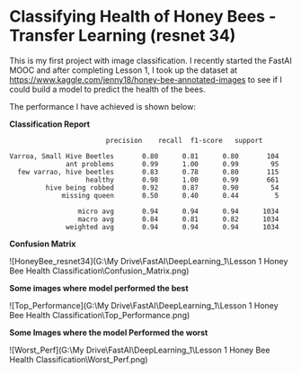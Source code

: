 # Classifying Health of Honey Bees - Transfer Learning (resnet 34)

This is my first project with image classification. I recently started the FastAI MOOC and after completing Lesson 1, I took up the dataset at https://www.kaggle.com/jenny18/honey-bee-annotated-images to see if I could build a model to predict the health of the bees.

The performance I have achieved is shown below:

**Classification Report**

```
                        precision    recall  f1-score   support

Varroa, Small Hive Beetles       0.80      0.81      0.80       104
              ant problems       0.99      1.00      0.99        95
  few varrao, hive beetles       0.83      0.78      0.80       115
                   healthy       0.98      1.00      0.99       661
         hive being robbed       0.92      0.87      0.90        54
             missing queen       0.50      0.40      0.44         5

                 micro avg       0.94      0.94      0.94      1034
                 macro avg       0.84      0.81      0.82      1034
              weighted avg       0.94      0.94      0.94      1034
```

**Confusion Matrix**

![HoneyBee_resnet34](G:\My Drive\FastAI\DeepLearning_1\Lesson 1 Honey Bee Health Classification\Confusion_Matrix.png)

**Some images where model performed the best**

![Top_Performance](G:\My Drive\FastAI\DeepLearning_1\Lesson 1 Honey Bee Health Classification\Top_Performance.png)

**Some Images where the model Performed the worst**

![Worst_Perf](G:\My Drive\FastAI\DeepLearning_1\Lesson 1 Honey Bee Health Classification\Worst_Perf.png)